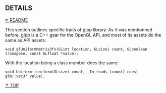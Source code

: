 ## DETAILS
[&nwarr; README](../README.md)

This section outlines specific traits of glpp library. As it was mentionned before, glpp is a C++ gear for the OpenGL API, and most of its assets do the same as API assets:
```
void glUniformMatrix3fv(GLint location, GLsizei count, GLboolean transpose, const GLfloat *value);
```
With the location being a class member does the same:
```
void Uniform::uniform(GLsizei count, _In_reads_(count) const glm::vec3* value);
```

[&uarr; TOP](DETAILS.md#details)
